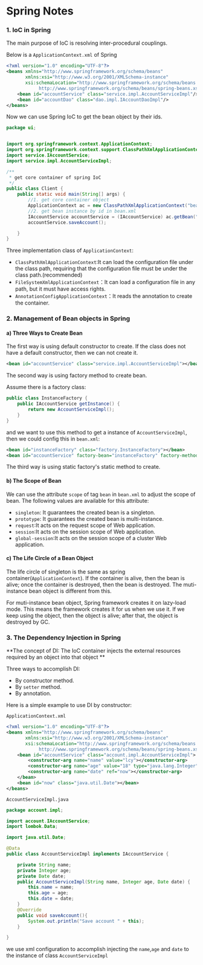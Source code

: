 # Spring Notes

### 1. IoC in Spring 

The main purpose of IoC is resolving inter-procedural couplings.

Below is a `ApplicationContext.xml` of Spring

```xml
<?xml version="1.0" encoding="UTF-8"?>
<beans xmlns="http://www.springframework.org/schema/beans"
       xmlns:xsi="http://www.w3.org/2001/XMLSchema-instance"
       xsi:schemaLocation="http://www.springframework.org/schema/beans
            http://www.springframework.org/schema/beans/spring-beans.xsd">
    <bean id="accountService" class="service.impl.AccountServiceImpl"/>
    <bean id="accountDao" class="dao.impl.IAccountDaoImpl"/>
</beans>
```

Now we can use Spring IoC to get the bean object by their ids.

```java
package ui;


import org.springframework.context.ApplicationContext;
import org.springframework.context.support.ClassPathXmlApplicationContext;
import service.IAccountService;
import service.impl.AccountServiceImpl;

/**
 * get core container of spring IoC
 */
public class Client {
    public static void main(String[] args) {
        //1. get core container object
        ApplicationContext ac = new ClassPathXmlApplicationContext("bean.xml");
        //2. get bean instance by id in bean.xml
        IAccountService accountService = (IAccountService) ac.getBean("accountService");
        accountService.saveAccount();

    }
}
```

Three implementation class of `ApplicationContext`:

- `ClassPathXmlApplicationContext`:It can load the configuration file under the class path, requiring that the configuration file must be under the class path.(recommended)
- `FileSystemXmlApplicationContext`：It can load a configuration file in any path, but it must have access rights.
- `AnnotationConfigApplicationContext`：It reads the annotation to create the container.

### 2. Management of Bean objects in Spring

#### a) Three Ways to Create Bean

The first way is using default constructor to create. If the class does not have a default constructor, then we can not create it.

```xml
<bean id="accountService" class="service.impl.AccountServiceImpl"></bean>
```

The second way is using factory method to create bean.

Assume there is a factory class:

```java
public class InstanceFactory {
    public IAccountService getInstance() {
        return new AccountServiceImpl();
    }
}
```

and we want to use this method to get a instance of `AccountServiceImpl`, then we could config this in `bean.xml`:

```xml
<bean id="instanceFactory" class="factory.InstanceFactory"></bean>
<bean id="accountService" factory-bean="instanceFactory" factory-method="getInstance"/>
```

The third way is using static factory's static method to create.

#### b) The Scope of Bean 

We can use the attribute `scope` of tag `bean` in `bean.xml` to adjust the scope of bean. The following values are available for this attribute:

- `singleton`: It guarantees the created bean is a singleton.
- `prototype`: It guarantees the created bean is multi-instance.
- `request`:It acts on the request scope of Web application.
- `session`:It acts on the session scope of Web application.
- `global-session`:It acts on the session scope of a cluster Web application.

#### c) The Life Circle of a Bean Object

The life circle of singleton is the same as spring container(`ApplicationContext`). If the container is alive, then the bean is alive; once the container is destroyed, then the bean is destroyed. The muti-instance bean object is different from this.

For muti-instance bean object, Spring framework creates it on lazy-load mode. This means the framework creates it for us when we use it. If we keep using the object, then the object is alive; after that, the object is destroyed by GC.

### 3. The Dependency Injection in Spring 

**The concept of DI: The IoC container injects the external resources required by an object into that object **

Three ways to accomplish DI:

- By constructor method.
- By `setter` method.
- By annotation.

Here is a simple example to use DI by constructor:

`ApplicationContext.xml`

```xml
<?xml version="1.0" encoding="UTF-8"?>
<beans xmlns="http://www.springframework.org/schema/beans"
       xmlns:xsi="http://www.w3.org/2001/XMLSchema-instance"
       xsi:schemaLocation="http://www.springframework.org/schema/beans
            http://www.springframework.org/schema/beans/spring-beans.xsd">
    <bean id="accountService" class="account.impl.AccountServiceImpl">
        <constructor-arg name="name" value="lcy"></constructor-arg>
        <constructor-arg name="age" value="18" type="java.lang.Integer"></constructor-arg>
        <constructor-arg name="date" ref="now"></constructor-arg>
    </bean>
    <bean id="now" class="java.util.Date"></bean>
</beans>
```

`AccountServiceImpl.java`

```java
package account.impl;

import account.IAccountService;
import lombok.Data;

import java.util.Date;

@Data
public class AccountServiceImpl implements IAccountService {

    private String name;
    private Integer age;
    private Date date;
    public AccountServiceImpl(String name, Integer age, Date date) {
        this.name = name;
        this.age = age;
        this.date = date;
    }
    @Override
    public void saveAccount(){
        System.out.println("Save account " + this);
    }

}
```

we use xml configuration to accomplish injecting the `name`,`age` and `date` to the instance of class `AccountServiceImpl`

